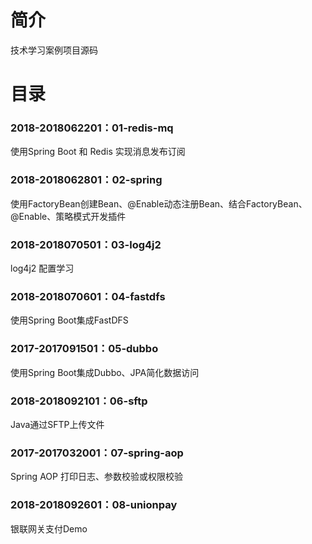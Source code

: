 # 简介 

技术学习案例项目源码

# 目录 

### 2018-2018062201：01-redis-mq<br>

使用Spring Boot 和 Redis 实现消息发布订阅

### 2018-2018062801：02-spring<br>

使用FactoryBean创建Bean、@Enable动态注册Bean、结合FactoryBean、@Enable、策略模式开发插件

### 2018-2018070501：03-log4j2<br>

log4j2 配置学习

### 2018-2018070601：04-fastdfs<br>

使用Spring Boot集成FastDFS

### 2017-2017091501：05-dubbo<br>

使用Spring Boot集成Dubbo、JPA简化数据访问

### 2018-2018092101：06-sftp<br>

Java通过SFTP上传文件

### 2017-2017032001：07-spring-aop<br>

Spring AOP 打印日志、参数校验或权限校验

### 2018-2018092601：08-unionpay<br>

银联网关支付Demo
